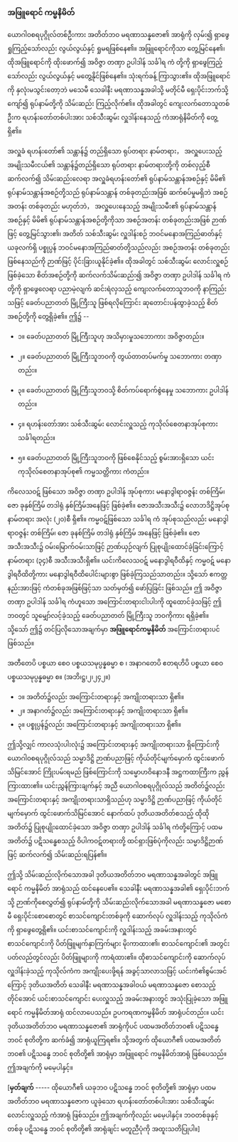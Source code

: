 ### အဖြူရောင် ကမ္မနိမိတ်

ယောဂါဝစရပုဂ္ဂိုလ်တစ်ဦးကား အတိတ်ဘဝ မရဏာသန္နဇော၏ အာရုံကို လှမ်း၍ ရှာဖွေ ရှုကြည့်သော်လည်း လွယ်လွယ်နှင့် ရှုမရဖြစ်နေ၏။ 
အဖြူရောင်ကိုသာ တွေ့မြင်နေ၏၊ ထိုအဖြူရောင်ကို ထိုးဖောက်၍ အဝိဇ္ဇာ တဏှာ ဥပါဒါန် သင်္ခါရ ကံ တို့ကို ရှာဖွေကြည့်သော်လည်း လွယ်လွယ်နှင့် မတွေ့နိုင်ဖြစ်နေ၏။ 
သုံးရက်ခန့် ကြာသွား၏။ 
ထိုအဖြူရောင်ကို နှလုံးမသွင်းတော့ဘဲ မသေမီ သေခါနီး မရဏာသန္နအခါသို့ မတိုင်မီ ရှေးပိုင်းဘက်သို့ ကျော်၍ ရုပ်နာမ်တို့ကို သိမ်းဆည်း ကြည့်လိုက်၏။ 
ထိုအခါတွင် ကျေးလက်တောသူတစ်ဦးက ရဟန်းတော်တစ်ပါးအား သစ်သီးဆွမ်း လှူဒါန်းနေသည့် ကံအာရုံနိမိတ်ကို တွေ့ရှိ၏။

အလှူခံ ရဟန်းတော်၏ သန္တာန်၌ တည်ရှိသော ရုပ်တရား နာမ်တရား， အလှူပေးသည့် အမျိုးသမီးငယ်၏ သန္တာန်၌တည်ရှိသော ရုပ်တရား နာမ်တရားတို့ကို တစ်လှည့်စီ ဆက်လက်၍ သိမ်းဆည်းလေရာ အလှူခံရဟန်းတော်၏ ရုပ်နာမ်သန္တာန်အစဉ်နှင့် မိမိ၏ ရုပ်နာမ်သန္တာန်အစဉ်တို့သည် ရုပ်နာမ်သန္တာန် တစ်ခုတည်းအဖြစ် ဆက်စပ်မှုမရှိဘဲ အစဉ်အတန်း တစ်ခုတည်း မဟုတ်ဘဲ， အလှူပေးနေသည့် အမျိုးသမီး၏ ရုပ်နာမ်သန္တာန် အစဉ်နှင့် မိမိ၏ ရုပ်နာမ်သန္တာန်အစဉ်တို့ကိုသာ အစဉ်အတန်း တစ်ခုတည်းအဖြစ် ဉာဏ်ဖြင့် တွေ့မြင်သွား၏၊ အတိတ် သစ်သီးဆွမ်း လှူဒါန်းစဉ် ဘဝင်မနောအကြည်ဓာတ်နှင့် ယခုလက်ရှိ ပစ္စုပ္ပန် ဘဝင်မနောအကြည်ဓာတ်တို့သည်လည်း အစဉ်အတန်း တစ်ခုတည်း ဖြစ်နေသည်ကို ဉာဏ်ဖြင့် ပိုင်းခြားယူနိုင်ခဲ့၏။ 
ထိုအခါတွင် သစ်သီးဆွမ်း လောင်းလှူစဉ် ဖြစ်ခဲ့သော စိတ်အစဉ်တို့ကို ဆက်လက်သိမ်းဆည်း၍ အဝိဇ္ဇာ တဏှာ ဥပါဒါန် သင်္ခါရ ကံတို့ကို ရှာဖွေလေရာ ပညာမဲ့လျက် ဆင်းရဲလှသည့် ကျေးလက်တောသူဘဝကို နာကြည်းသဖြင့် ခေတ်ပညာတတ် မြို့ကြီးသူ ဖြစ်ရလိုကြောင်း ဆုတောင်းပန်ထွာခဲ့သည့် စိတ်အစဉ်တို့ကို တွေ့ရှိခဲ့၏။ 
ဤ၌ --

- ၁။ ခေတ်ပညာတတ် မြို့ကြီးသူဟု အသိမှားမှုသဘောကား အဝိဇ္ဇာတည်း။

- ၂။ ခေတ်ပညာတတ် မြို့ကြီးသူဘဝကို တွယ်တာတပ်မက်မှု သဘောကား တဏှာတည်း။

- ၃။ ခေတ်ပညာတတ် မြို့ကြီးသူဘဝသို့ စိတ်ကပ်ရောက်စွဲနေမှု သဘောကား ဥပါဒါန်တည်း။

- ၄။ ရဟန်းတော်အား သစ်သီးဆွမ်း လောင်းလှူသည့် ကုသိုလ်စေတနာအုပ်စုကား သင်္ခါရတည်း။

- ၅။ ခေတ်ပညာတတ် မြို့ကြီးသူဘဝကို ဖြစ်စေနိုင်သည့် စွမ်းအားရှိသော ယင်းကုသိုလ်စေတနာအုပ်စု၏ ကမ္မသတ္တိကား ကံတည်း။

ကိလေသဝဋ် ဖြစ်သော အဝိဇ္ဇာ တဏှာ ဥပါဒါန် အုပ်စုကား မနောဒွါရာဝဇ္ဇန်း တစ်ကြိမ်၊ ဇော ခုနှစ်ကြိမ် တဒါရုံ နှစ်ကြိမ်အနေဖြင့် ဖြစ်ခဲ့၏။ 
ဇောအသီးအသီး၌ လောဘဒိဋ္ဌိအုပ်စု နာမ်တရား အလုံး (၂၀)စီ ရှိ၏။ 
ကမ္မဝဋ်ဖြစ်သော သင်္ခါရ ကံ အုပ်စုသည်လည်း မနောဒွါရာဝဇ္ဇန်း တစ်ကြိမ်၊ ဇော ခုနစ်ကြိမ် တဒါရုံ နှစ်ကြိမ် အနေဖြင့် ဖြစ်ခဲ့၏။ 
ဇောအသီးအသီး၌ ဝမ်းမြောက်ဝမ်းသာဖြင့် ဉာဏ်ယှဉ်လျက် ပြုစုပျိုးထောင်ခဲ့ခြင်းကြောင့် နာမ်တရား (၃၄)စီ အသီးအသီးရှိ၏။ 
ယင်းကိလေသဝဋ် မနောဒွါရဝီထိနှင့် ကမ္မဝဋ် မနောဒွါရဝီထိတို့ကား မနောဒွါရဝီထိပေါင်းများစွာ ဖြစ်ခဲ့ကြသည်သာတည်း။ 
သို့သော် ဧကတ္တနည်းအားဖြင့် ကံတစ်ခုအဖြစ်ဖြင့်သာ သတ်မှတ်၍ ဖော်ပြခြင်း ဖြစ်သည်။ 
ဤ အဝိဇ္ဇာ တဏှာ ဥပါဒါန် သင်္ခါရ ကံဟူသော အကြောင်းတရားငါးပါးကို ထူထောင်ခဲ့သဖြင့် ဤဘဝတွင် သူမျှော်လင့်ခဲ့သည့် ခေတ်ပညာတတ် မြို့ကြီးသူ ဘဝကိုကား ရရှိခဲ့၏။ 
သို့သော် ဤ၌ တင်ပြလိုသောအချက်မှာ **အဖြူရောင်ကမ္မနိမိတ်** အကြောင်းတရားပင် ဖြစ်သည်။

အတီတေပိ ပစ္စယာ စေဝ ပစ္စယသမုပ္ပန္နဓမ္မာ စ ၊ အနာဂတေပိ ဧတရဟိပိ ပစ္စယာ စေဝ ပစ္စယသမုပ္ပန္နဓမ္မာ စ။ (အဘိ၊ဋ္ဌ၊၂၊၂၄၂။)

- ၁။ အတိတ်၌လည်း အကြောင်းတရားနှင့် အကျိုးတရားသာ ရှိ၏။
- ၂။ အနာဂတ်၌လည်း အကြောင်းတရားနှင့် အကျိုးတရားသာ ရှိ၏။
- ၃။ ပစ္စုပ္ပန်၌လည်း အကြောင်းတရားနှင့် အကျိုးတရားသာ ရှိ၏။

ဤသို့လျှင် ကာလသုံးပါးလုံး၌ အကြောင်းတရားနှင့် အကျိုးတရားသာ ရှိကြောင်းကို ယောဂါဝစရပုဂ္ဂိုလ်သည် သမ္မာဒိဋ္ဌိ ဉာဏ်ပညာဖြင့် ကိုယ်တိုင်မျက်မှောက် ထွင်းဖောက်သိမြင်အောင် ကြိုးပမ်းရမည် ဖြစ်ကြောင်းကို သမ္မောဟဝိနောဒနီ အဋ္ဌကထာကြီးက ညွှန်ကြားထား၏။ 
ယင်းညွှန်ကြားချက်နှင့် အညီ ယောဂါဝစရပုဂ္ဂိုလ်သည် အတိတ်၌လည်း အကြောင်းတရားနှင့် အကျိုးတရားသာရှိသည်ဟု သမ္မာဒိဋ္ဌိ ဉာဏ်ပညာဖြင့် ကိုယ်တိုင် မျက်မှောက် ထွင်းဖောက်သိမြင်အောင် နောက်ထပ် ဒုတိယအတိတ်စသည့် ထိုထိုအတိတ်၌ ပြုစုပျိုးထောင်ခဲ့သော အဝိဇ္ဇာ တဏှာ ဥပါဒါန် သင်္ခါရ ကံတို့ကြောင့် ပထမအတိတ်၌ ပဋိသန္ဓေစသည့် ဝိပါကဝဋ်တရားတို့ ထင်ရှားဖြစ်ပုံကိုလည်း သမ္မာဒိဋ္ဌိဉာဏ်ဖြင့် ဆက်လက်၍ သိမ်းဆည်းရပြန်၏။

ဤသို့ သိမ်းဆည်းလိုက်သောအခါ ဒုတိယအတိတ်ဘဝ မရဏာသန္နအခါတွင် အဖြူရောင် ကမ္မနိမိတ် အာရုံသည် ထင်နေပေ၏။ 
သေခါနီး မရဏာသန္နအခါ၏ ရှေးပိုင်းဘက်သို့ ဉာဏ်ကိုစေလွှတ်၍ ရုပ်နာမ်တို့ကို သိမ်းဆည်းလိုက်သောအခါ မရဏာသန္နဇော မစောမီ ရှေးပိုင်းစောစောတွင် စာသင်ကျောင်းတစ်ခုကို ဆောက်လုပ် လှူဒါန်းသည့် ကုသိုလ်ကံကို ရှာဖွေတွေ့ရှိ၏။ 
ယင်းစာသင်ကျောင်းကို လှူဒါန်းသည့် အခမ်းအနားတွင် စာသင်ကျောင်းကို ပိတ်ဖြူမျက်နှာကြက်များ မိုးကာထား၏၊ စာသင်ကျောင်း၏ အတွင်းပတ်လည်တွင်လည်း ပိတ်ဖြူများကို ကာရံထား၏။ 
ထိုစာသင်ကျောင်းကို ဆောက်လုပ်လှူဒါန်းခဲ့သည့် ကုသိုလ်ကံက အကျိုးပေးဖို့ရန် အခွင့်သာလာသဖြင့် ယင်းကံ၏စွမ်းအင်ကြောင့် ဒုတိယအတိတ် သေခါနီး မရဏာသန္နအခါဝယ် မရဏာသန္နဇော စောသည့်တိုင်အောင် ယင်းစာသင်ကျောင်း ပေးလှူသည့် အခမ်းအနားတွင် အသုံးပြုခဲ့သော အဖြူရောင် ကမ္မနိမိတ်အာရုံ ထင်လာပေသည်။ 
ဥပကရဏကမ္မနိမိတ် အာရုံပင်တည်း။ 
ယင်းဒုတိယအတိတ်ဘဝ မရဏာသန္နဇော၏ အာရုံကိုပင် ပထမအတိတ်ဘဝ၏ ပဋိသန္ဓေ ဘဝင် စုတိတို့က ဆက်ခံ၍ အာရုံယူကြရ၏။ 
သို့အတွက် ထိုယောဂီ၏ ပထမအတိတ်ဘဝ၏ ပဋိသန္ဓေ ဘဝင် စုတိတို့၏ အာရုံမှာ အဖြူရောင် ကမ္မနိမိတ်အာရုံ ဖြစ်ပေသည်။ 
ဤအချက်ကို မမေ့ပါနှင့်။

[**မှတ်ချက်** ----- ထိုယောဂီ၏ ယခုဘဝ ပဋိသန္ဓေ ဘဝင် စုတိတို့၏ အာရုံမှာ ပထမအတိတ်ဘဝ မရဏာသန္နဇောက ယူခဲ့သော ရဟန်းတော်တစ်ပါးအား သစ်သီးဆွမ်း လောင်းလှူသည့် ကံအာရုံ ဖြစ်သည်။ 
ဤအချက်ကိုလည်း မမေ့ပါနှင့်။ 
ဘဝတစ်ခုနှင့် တစ်ခု ပဋိသန္ဓေ ဘဝင် စုတိတို့၏ အာရုံချင်း မတူညီပုံကို အထူးသတိပြုပါ။]
